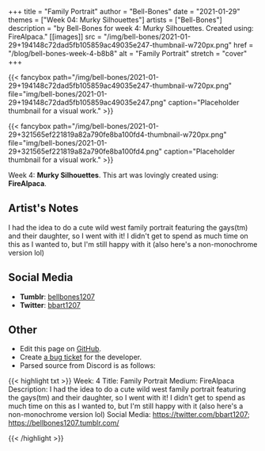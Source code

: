 +++
title =       "Family Portrait"
author =      "Bell-Bones"
date =        "2021-01-29"
themes =      ["Week 04: Murky Silhouettes"]
artists =     ["Bell-Bones"]
description = "by Bell-Bones for week 4: Murky Silhouettes. Created using: FireAlpaca."
[[images]]
      src = "/img/bell-bones/2021-01-29+194148c72dad5fb105859ac49035e247-thumbnail-w720px.png"
      href = "/blog/bell-bones-week-4-b8b8"
      alt = "Family Portrait"
      stretch = "cover"
+++


{{< fancybox path="/img/bell-bones/2021-01-29+194148c72dad5fb105859ac49035e247-thumbnail-w720px.png" file="img/bell-bones/2021-01-29+194148c72dad5fb105859ac49035e247.png" caption="Placeholder thumbnail for a visual work." >}}

{{< fancybox path="/img/bell-bones/2021-01-29+321565ef221819a82a790fe8ba100fd4-thumbnail-w720px.png" file="img/bell-bones/2021-01-29+321565ef221819a82a790fe8ba100fd4.png" caption="Placeholder thumbnail for a visual work." >}}


Week 4: **Murky Silhouettes**. This art was lovingly created using: **FireAlpaca**.

## Artist's Notes

I had the idea to do a cute wild west family portrait featuring the gays(tm) and their daughter, so I went with it! I didn't get to spend as much time on this as I wanted to, but I'm still happy with it (also here's a non-monochrome version lol)

## Social Media

- **Tumblr**: <a href='https://bellbones1207.tumblr.com' target='_blank'>bellbones1207</a>
- **Twitter**: <a href='https://twitter.com/bbart1207' target='_blank'>bbart1207</a>

## Other

- Edit this page on [GitHub](https://github.com/teaminkling/web-refresh/edit/main/content/blog/bell-bones-week-4-b8b8.md).
- Create [a bug ticket](https://github.com/teaminkling/web-refresh/issues/new?assignees=&labels=bug&template=problem-report.md&title=) for the developer.
- Parsed source from Discord is as follows:

{{< highlight txt >}}
Week: 4
Title: Family Portrait
Medium: FireAlpaca
Description: I had the idea to do a cute wild west family portrait featuring the gays(tm) and their daughter, so I went with it! I didn't get to spend as much time on this as I wanted to, but I'm still happy with it (also here's a non-monochrome version lol)
Social Media: https://twitter.com/bbart1207; https://bellbones1207.tumblr.com/


{{< /highlight >}}